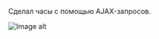 Сделал часы с помощью AJAX-запросов.

![Image alt](https://github.com/sashka0264/JavaScript/tree/ajaxTime/ajax.png)
